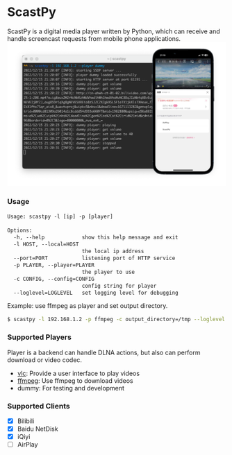 ScastPy
=======
ScastPy is a digital media player written by Python, which can receive and handle screencast requests from mobile phone applications.  
![](./images/screenshot1.png)

### Usage
```
Usage: scastpy -l [ip] -p [player]

Options:
  -h, --help            show this help message and exit
  -l HOST, --local=HOST
                        the local ip address
  --port=PORT           listening port of HTTP service
  -p PLAYER, --player=PLAYER
                        the player to use
  -c CONFIG, --config=CONFIG
                        config string for player
  --loglevel=LOGLEVEL   set logging level for debugging
```

Example: use ffmpeg as player and set output directory.
```bash
$ scastpy -l 192.168.1.2 -p ffmpeg -c output_directory=/tmp --loglevel DEBUG
```

### Supported Players
Player is a backend can handle DLNA actions, but also can perform download or video codec.

- [vlc](https://www.videolan.org/): Provide a user interface to play videos
- [ffmpeg](https://ffmpeg.org/): Use ffmpeg to download videos
- dummy: For testing and development

### Supported Clients
- [x] Bilibili
- [x] Baidu NetDisk
- [x] iQiyi
- [ ] AirPlay